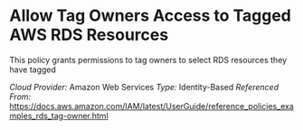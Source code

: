 # Allow Tag Owners Access to Tagged AWS RDS Resources
This policy grants permissions to tag owners to select RDS resources they have tagged

*Cloud Provider:* Amazon Web Services
*Type:* Identity-Based
*Referenced From:* https://docs.aws.amazon.com/IAM/latest/UserGuide/reference_policies_examples_rds_tag-owner.html